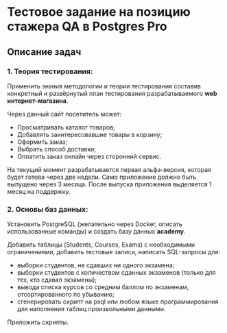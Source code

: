 # **Тестовое задание на позицию стажера QA в Postgres Pro**

## Описание задач

### **1. Теория тестирования:**
Применить знания методологии и теории тестирования составив конкретный и развёрнутый план тестирования разрабатываемого **web интернет-магазина**.

Через данный сайт посетитель может: 
- Просматривать каталог товаров;
- Добавлять заинтересовавшие товары в корзину;
- Оформить заказ;
- Выбрать способ доставки;
- Оплатить заказ онлайн через сторонний сервис.

На текущий момент разрабатывается первая альфа-версия, которая будет готова через две недели. Само приложение должно быть выпущено через 3 месяца. После выпуска приложения выделяется 1 месяц на поддержку.


### **2. Основы баз данных:**
Установить PostgreSQL (желательно через Docker, описать использованные команды) и создать базу данных **academy**. 

Добавить таблицы (Students, Courses, Exams) с необходимыми ограничениями, добавить тестовые записи, написать SQL-запросы для:
  - выборки студентов, не сдавших ни одного экзамена;
  - выборки студентов с количеством сданных экзаменов (только для тех, кто сдавал экзамены);
  - вывода списка курсов со средним баллом по экзаменам, отсортированного по убыванию;
  - сгенерировать скрипт на psql или любом языке программирования для наполнения таблиц произвольными данными.

Приложить скрипты.
